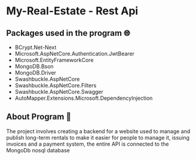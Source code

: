 # My-Real-Estate - Rest Api

## Packages used in the program :globe_with_meridians:
- BCrypt.Net-Next
- Microsoft.AspNetCore.Authentication.JwtBearer
- Microsoft.EntityFrameworkCore
- MongoDB.Bson
- MongoDB.Driver
- Swashbuckle.AspNetCore
- Swashbuckle.AspNetCore.Filters
- Swashbuckle.AspNetCore.Swagger
- AutoMapper.Extensions.Microsoft.DependencyInjection
## About Program :ocean:
The project involves creating a backend for a website used to manage and publish long-term rentals to make it easier for people to manage it,
issuing invoices and a payment system, the entire API is connected to the MongoDb nosql database
